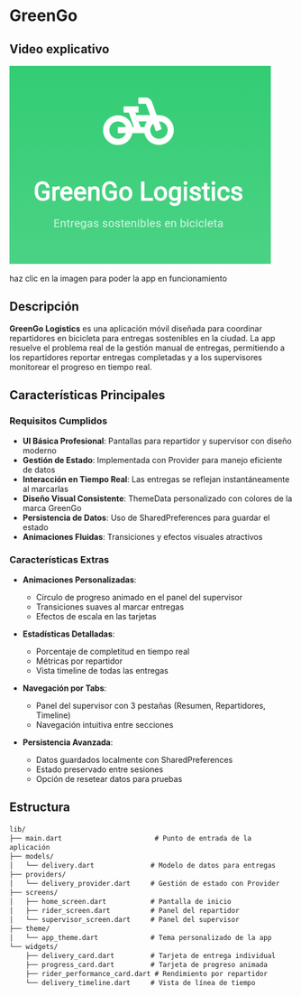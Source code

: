 # GreenGo

## Video explicativo

[![Explicacion](image.png)](https://www.youtube.com/shorts/zt_18OUlSeM)

haz clic en la imagen para poder la app en funcionamiento
## Descripción

**GreenGo Logistics** es una aplicación móvil diseñada para coordinar repartidores en bicicleta para entregas sostenibles en la ciudad. La app resuelve el problema real de la gestión manual de entregas, permitiendo a los repartidores reportar entregas completadas y a los supervisores monitorear el progreso en tiempo real.

## Características Principales

### Requisitos Cumplidos

- **UI Básica Profesional**: Pantallas para repartidor y supervisor con diseño moderno
- **Gestión de Estado**: Implementada con Provider para manejo eficiente de datos
- **Interacción en Tiempo Real**: Las entregas se reflejan instantáneamente al marcarlas
- **Diseño Visual Consistente**: ThemeData personalizado con colores de la marca GreenGo
- **Persistencia de Datos**: Uso de SharedPreferences para guardar el estado
- **Animaciones Fluidas**: Transiciones y efectos visuales atractivos

### Características Extras

- **Animaciones Personalizadas**:
  - Círculo de progreso animado en el panel del supervisor
  - Transiciones suaves al marcar entregas
  - Efectos de escala en las tarjetas
  
- **Estadísticas Detalladas**:
  - Porcentaje de completitud en tiempo real
  - Métricas por repartidor
  - Vista timeline de todas las entregas
  
- **Navegación por Tabs**:
  - Panel del supervisor con 3 pestañas (Resumen, Repartidores, Timeline)
  - Navegación intuitiva entre secciones
  
- **Persistencia Avanzada**:
  - Datos guardados localmente con SharedPreferences
  - Estado preservado entre sesiones
  - Opción de resetear datos para pruebas

## Estructura

```
lib/
├── main.dart                       # Punto de entrada de la aplicación
├── models/
│   └── delivery.dart              # Modelo de datos para entregas
├── providers/
│   └── delivery_provider.dart     # Gestión de estado con Provider
├── screens/
│   ├── home_screen.dart           # Pantalla de inicio
│   ├── rider_screen.dart          # Panel del repartidor
│   └── supervisor_screen.dart     # Panel del supervisor
├── theme/
│   └── app_theme.dart             # Tema personalizado de la app
└── widgets/
    ├── delivery_card.dart         # Tarjeta de entrega individual
    ├── progress_card.dart         # Tarjeta de progreso animada
    ├── rider_performance_card.dart # Rendimiento por repartidor
    └── delivery_timeline.dart     # Vista de línea de tiempo
```
